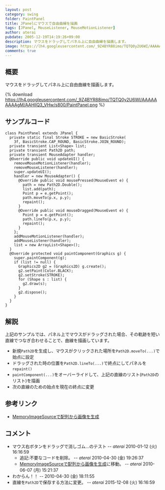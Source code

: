 ```yaml
---
layout: post
category: swing
folder: PaintPanel
title: JPanelにマウスで自由曲線を描画
tags: [JPanel, MouseListener, MouseMotionListener]
author: aterai
pubdate: 2005-12-19T14:19:26+09:00
description: マウスをドラッグしてパネル上に自由曲線を描画します。
image: https://lh4.googleusercontent.com/_9Z4BYR88imo/TQTQ0y2U6WI/AAAAAAAAAgM/AAHllQ3_VHw/s800/PaintPanel.png
comments: true
---
```

## 概要
マウスをドラッグしてパネル上に自由曲線を描画します。

{% download https://lh4.googleusercontent.com/_9Z4BYR88imo/TQTQ0y2U6WI/AAAAAAAAAgM/AAHllQ3_VHw/s800/PaintPanel.png %}

## サンプルコード
<pre class="prettyprint"><code>class PaintPanel extends JPanel {
  private static final Stroke STROKE = new BasicStroke(
    3f, BasicStroke.CAP_ROUND, BasicStroke.JOIN_ROUND);
  private transient List&lt;Shape&gt; list;
  private transient Path2D path;
  private transient MouseAdapter handler;
  @Override public void updateUI() {
    removeMouseMotionListener(handler);
    removeMouseListener(handler);
    super.updateUI();
    handler = new MouseAdapter() {
      @Override public void mousePressed(MouseEvent e) {
        path = new Path2D.Double();
        list.add(path);
        Point p = e.getPoint();
        path.moveTo(p.x, p.y);
        repaint();
      }
      @Override public void mouseDragged(MouseEvent e) {
        Point p = e.getPoint();
        path.lineTo(p.x, p.y);
        repaint();
      }
    };
    addMouseMotionListener(handler);
    addMouseListener(handler);
    list = new ArrayList&lt;Shape&gt;();
  }
  @Override protected void paintComponent(Graphics g) {
    super.paintComponent(g);
    if (list != null) {
      Graphics2D g2 = (Graphics2D) g.create();
      g2.setPaint(Color.BLACK);
      g2.setStroke(STROKE);
      for (Shape s : list) {
        g2.draw(s);
      }
      g2.dispose();
    }
  }
}
</code></pre>

## 解説
上記のサンプルでは、パネル上でマウスがドラッグされた場合、その軌跡を短い直線でつなぎ合わせることで、曲線を描画しています。

- 新規`Path2D`を生成し、マウスがクリックされた場所を`Path2D.moveTo(...)`で始点に設定
- ドラッグされた時の位置を`Path2D.lineTo(...)`で終点にしてパネルを`repaint()`
- `paintComponent(...)`をオーバーライドして、上記の直線のリスト(`Path2D`のリスト)を描画
- 次の直線のための始点を現在の終点に変更

<!-- dummy comment line for breaking list -->

## 参考リンク
- [MemoryImageSourceで配列から画像を生成](https://ateraimemo.com/Swing/MemoryImageSource.html)

<!-- dummy comment line for breaking list -->

## コメント
- マウス右ボタンをドラッグで消しゴム…のテスト -- *aterai* 2010-01-12 (火) 16:16:59
    - 追記:不要なコードを削除。 -- *aterai* 2010-04-30 (金) 19:26:37
    - [MemoryImageSourceで配列から画像を生成](https://ateraimemo.com/Swing/MemoryImageSource.html)に移動。 -- *aterai* 2010-06-07 (月) 15:21:37
- わからん！！ --  2010-04-30 (金) 18:11:55
- 直線を`Path2D`で保存する方法に変更。 -- *aterai* 2015-12-08 (火) 16:16:59

<!-- dummy comment line for breaking list -->
